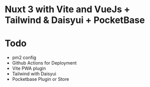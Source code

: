 # Nuxt 3 with Vite and VueJs + Tailwind & Daisyui + PocketBase

# Todo
- pm2 config
- Github Actions for Deployment
- Vite PWA plugin
- Tailwind with Daisyui
- Pocketbase Plugin or Store